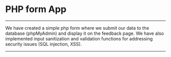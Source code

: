 # PHP form App

---


We have created a simple php form where we submit our data to the database (phpMyAdmin) and display it on the feedback page.
We have also implemented input sanitization and validation functions for addressing security issues (SQL injection, XSS).


---


